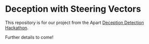 # Deception with Steering Vectors
This repository is for our project from the Apart [Deception Detection Hackathon](https://www.apartresearch.com/event/deception). 

Further details to come!

